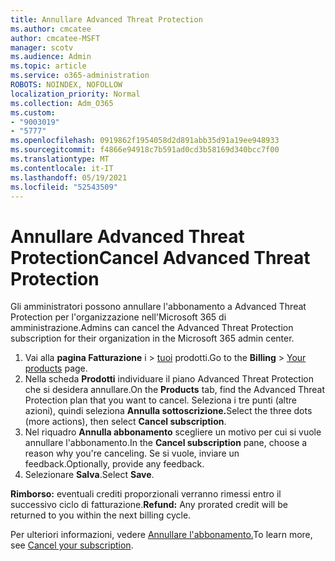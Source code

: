 ```yaml
---
title: Annullare Advanced Threat Protection
ms.author: cmcatee
author: cmcatee-MSFT
manager: scotv
ms.audience: Admin
ms.topic: article
ms.service: o365-administration
ROBOTS: NOINDEX, NOFOLLOW
localization_priority: Normal
ms.collection: Adm_O365
ms.custom:
- "9003019"
- "5777"
ms.openlocfilehash: 0919862f1954058d2d891abb35d91a19ee948933
ms.sourcegitcommit: f4866e94918c7b591ad0cd3b58169d340bcc7f00
ms.translationtype: MT
ms.contentlocale: it-IT
ms.lasthandoff: 05/19/2021
ms.locfileid: "52543509"
---
```

# <a name="cancel-advanced-threat-protection"></a><span data-ttu-id="ae654-102">Annullare Advanced Threat Protection</span><span class="sxs-lookup"><span data-stu-id="ae654-102">Cancel Advanced Threat Protection</span></span>

<span data-ttu-id="ae654-103">Gli amministratori possono annullare l'abbonamento a Advanced Threat Protection per l'organizzazione nell'Microsoft 365 di amministrazione.</span><span class="sxs-lookup"><span data-stu-id="ae654-103">Admins can cancel the Advanced Threat Protection subscription for their organization in the Microsoft 365 admin center.</span></span>

1. <span data-ttu-id="ae654-104">Vai alla **pagina Fatturazione** i  >  [tuoi](https://go.microsoft.com/fwlink/p/?linkid=842054) prodotti.</span><span class="sxs-lookup"><span data-stu-id="ae654-104">Go to the  **Billing** > [Your products](https://go.microsoft.com/fwlink/p/?linkid=842054) page.</span></span>
2. <span data-ttu-id="ae654-105">Nella scheda **Prodotti** individuare il piano Advanced Threat Protection che si desidera annullare.</span><span class="sxs-lookup"><span data-stu-id="ae654-105">On the **Products** tab, find the Advanced Threat Protection plan that you want to cancel.</span></span> <span data-ttu-id="ae654-106">Seleziona i tre punti (altre azioni), quindi seleziona **Annulla sottoscrizione.**</span><span class="sxs-lookup"><span data-stu-id="ae654-106">Select the three dots (more actions), then select **Cancel subscription**.</span></span>
3. <span data-ttu-id="ae654-107">Nel riquadro **Annulla abbonamento** scegliere un motivo per cui si vuole annullare l'abbonamento.</span><span class="sxs-lookup"><span data-stu-id="ae654-107">In the **Cancel subscription** pane, choose a reason why you're canceling.</span></span> <span data-ttu-id="ae654-108">Se si vuole, inviare un feedback.</span><span class="sxs-lookup"><span data-stu-id="ae654-108">Optionally, provide any feedback.</span></span>
4. <span data-ttu-id="ae654-109">Selezionare **Salva**.</span><span class="sxs-lookup"><span data-stu-id="ae654-109">Select **Save**.</span></span>

<span data-ttu-id="ae654-110">**Rimborso:** eventuali crediti proporzionali verranno rimessi entro il successivo ciclo di fatturazione.</span><span class="sxs-lookup"><span data-stu-id="ae654-110">**Refund:** Any prorated credit will be returned to you within the next billing cycle.</span></span>

<span data-ttu-id="ae654-111">Per ulteriori informazioni, vedere [Annullare l'abbonamento.](/microsoft-365/commerce/subscriptions/cancel-your-subscription)</span><span class="sxs-lookup"><span data-stu-id="ae654-111">To learn more, see [Cancel your subscription](/microsoft-365/commerce/subscriptions/cancel-your-subscription).</span></span>